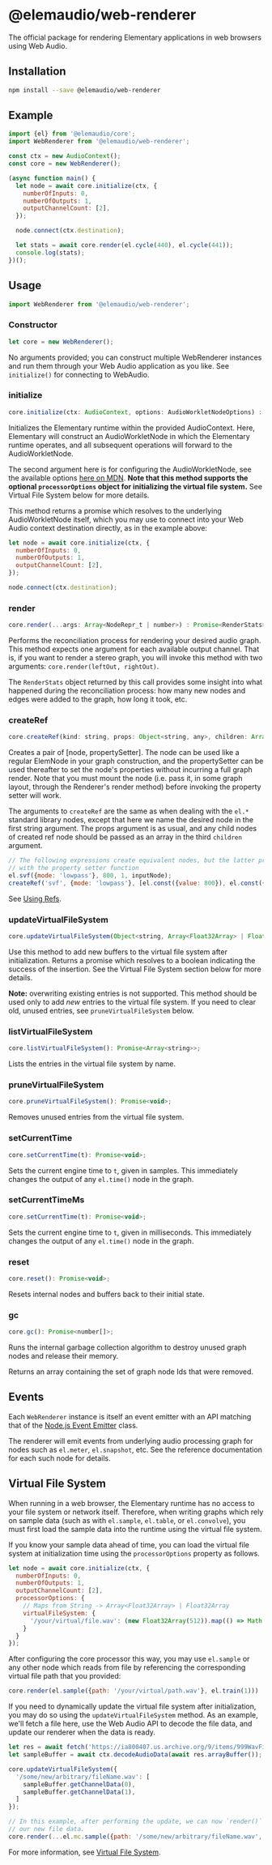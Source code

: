 # @elemaudio/web-renderer

The official package for rendering Elementary applications in web browsers using Web Audio.

## Installation

```sh
npm install --save @elemaudio/web-renderer
```

## Example

```js
import {el} from '@elemaudio/core';
import WebRenderer from '@elemaudio/web-renderer';

const ctx = new AudioContext();
const core = new WebRenderer();

(async function main() {
  let node = await core.initialize(ctx, {
    numberOfInputs: 0,
    numberOfOutputs: 1,
    outputChannelCount: [2],
  });

  node.connect(ctx.destination);

  let stats = await core.render(el.cycle(440), el.cycle(441));
  console.log(stats);
})();
```

## Usage

```js
import WebRenderer from '@elemaudio/web-renderer';
```

### Constructor

```js
let core = new WebRenderer();
```

No arguments provided; you can construct multiple WebRenderer instances and run them through your
Web Audio application as you like. See `initialize()` for connecting to WebAudio.

### initialize

```js
core.initialize(ctx: AudioContext, options: AudioWorkletNodeOptions) : Promise<WebAudioNode>
```

Initializes the Elementary runtime within the provided AudioContext. Here, Elementary will construct
an AudioWorkletNode in which the Elementary runtime operates, and all subsequent operations will forward
to the AudioWorkletNode.

The second argument here is for configuring the AudioWorkletNode, see the available options [here on MDN](https://developer.mozilla.org/en-US/docs/Web/API/AudioWorkletNode/AudioWorkletNode). **Note that this method supports the optional `processorOptions` object for initializing the virtual file system.** See Virtual File System below for more details.

This method returns a promise which resolves to the underlying AudioWorkletNode itself, which you may use
to connect into your Web Audio context destination directly, as in the example above:

```js
let node = await core.initialize(ctx, {
  numberOfInputs: 0,
  numberOfOutputs: 1,
  outputChannelCount: [2],
});

node.connect(ctx.destination);
```

### render

```js
core.render(...args: Array<NodeRepr_t | number>) : Promise<RenderStats>;
```

Performs the reconciliation process for rendering your desired audio graph. This method expects one argument
for each available output channel. That is, if you want to render a stereo graph, you will invoke this method
with two arguments: `core.render(leftOut, rightOut)`.

The `RenderStats` object returned by this call provides some insight into what happened during the reconciliation
process: how many new nodes and edges were added to the graph, how long it took, etc.

### createRef

```js
core.createRef(kind: string, props: Object<string, any>, children: Array<ElemNode>): [NodeRepr_t, (props) => Promise<void>]
```

Creates a pair of [node, propertySetter]. The node can be used like a regular ElemNode in your graph construction, and the propertySetter can be used thereafter to set the node's properties without incurring a full graph render. Note that you must mount the node (i.e. pass it, in some graph layout, through the Renderer's render method) before
invoking the property setter will work.

The arguments to `createRef` are the same as when dealing with the `el.*` standard library nodes, except that here we name the desired node in the first string argument. The props argument is as usual, and any child nodes of created ref node should be passed as an array in the third `children` argument.

```js
// The following expressions create equivalent nodes, but the latter provides the ref
// with the property setter function
el.svf({mode: 'lowpass'}, 800, 1, inputNode);
createRef('svf', {mode: 'lowpass'}, [el.const({value: 800}), el.const({value: 1}), inputNode]);
```

See [Using Refs](../guides/Using_Refs).

### updateVirtualFileSystem

```js
core.updateVirtualFileSystem(Object<string, Array<Float32Array> | Float32Array>): Promise<bool>;
```

Use this method to add new buffers to the virtual file system after initialization. Returns a promise which
resolves to a boolean indicating the success of the insertion. See the
Virtual File System section below for more details.

**Note:** overwriting existing entries is not supported. This method should be used only to add _new_ entries to the virtual file system. If you need to clear old, unused entries, see `pruneVirtualFileSystem` below.

### listVirtualFileSystem

```js
core.listVirtualFileSystem(): Promise<Array<string>>;
```

Lists the entries in the virtual file system by name.

### pruneVirtualFileSystem

```js
core.pruneVirtualFileSystem(): Promise<void>;
```

Removes unused entries from the virtual file system.

### setCurrentTime

```js
core.setCurrentTime(t): Promise<void>;
```

Sets the current engine time to `t`, given in samples. This immediately changes the output of any `el.time()`
node in the graph.

### setCurrentTimeMs

```js
core.setCurrentTime(t): Promise<void>;
```

Sets the current engine time to `t`, given in milliseconds. This immediately changes the output of any `el.time()`
node in the graph.

### reset

```js
core.reset(): Promise<void>;
```

Resets internal nodes and buffers back to their initial state.

### gc

```js
core.gc(): Promise<number[]>;
```

Runs the internal garbage collection algorithm to destroy unused graph nodes and release their memory.

Returns an array containing the set of graph node Ids that were removed.

## Events

Each `WebRenderer` instance is itself an event emitter with an API matching that of the [Node.js Event Emitter](https://nodejs.org/api/events.html#class-eventemitter)
class.

The renderer will emit events from underlying audio processing graph for nodes such as `el.meter`, `el.snapshot`, etc. See
the reference documentation for each such node for details.

## Virtual File System

When running in a web browser, the Elementary runtime has no access to your file system or network itself.
Therefore, when writing graphs which rely on sample data (such as with `el.sample`, `el.table`, or `el.convolve`),
you must first load the sample data into the runtime using the virtual file system.

If you know your sample data ahead of time, you can load the virtual file system at initialization time using the
`processorOptions` property as follows.

```js
let node = await core.initialize(ctx, {
  numberOfInputs: 0,
  numberOfOutputs: 1,
  outputChannelCount: [2],
  processorOptions: {
    // Maps from String -> Array<Float32Array> | Float32Array
    virtualFileSystem: {
      '/your/virtual/file.wav': (new Float32Array(512)).map(() => Math.random() - 0.5),
    }
  }
});
```

After configuring the core processor this way, you may use `el.sample` or any other node which
reads from file by referencing the corresponding virtual file path that you provided:

```js
core.render(el.sample({path: '/your/virtual/path.wav'}, el.train(1)))
```

If you need to dynamically update the virtual file system after initialization, you may do so
using the `updateVirtualFileSystem` method. As an example, we'll fetch a file here, use the Web Audio API
to decode the file data, and update our renderer when the data is ready.

```js
let res = await fetch('https://ia800407.us.archive.org/9/items/999WavFiles/10.mp3');
let sampleBuffer = await ctx.decodeAudioData(await res.arrayBuffer());

core.updateVirtualFileSystem({
  '/some/new/arbitrary/fileName.wav': [
    sampleBuffer.getChannelData(0),
    sampleBuffer.getChannelData(1),
  ]
});

// In this example, after performing the update, we can now `render()` a new graph which references
// our new file data.
core.render(...el.mc.sample({path: '/some/new/arbitrary/fileName.wav', channels: 2}, el.train(1)))
```

For more information, see [Virtual File System](../guides/Virtual_File_System.md).
